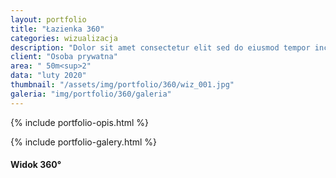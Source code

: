 ```yaml
---
layout: portfolio
title: "Łazienka 360"
categories: wizualizacja
description: "Dolor sit amet consectetur elit sed do eiusmod tempor incididunt labore et dolore magna aliqua enim minim veniam quis nostrud exercitation ullamco laboris nisi aliquip commodo consequat.duis aute irure sint occae cat cupidatat non proident sunt in culpa qui officia deserunt mollit anim id est laborum. Sed perspiciatis unde omnis iste natus error sit voluptatem."
client: "Osoba prywatna"
area: " 50m<sup>2"
data: "luty 2020"
thumbnail: "/assets/img/portfolio/360/wiz_001.jpg"
galeria: "img/portfolio/360/galeria"
---
```

{% include portfolio-opis.html %}

{% include portfolio-galery.html %}

<h4>Widok 360&#176;</h4>
<div id="panorama" class="ratio_4_3"></div>
<script>
pannellum.viewer('panorama', {
    "type": "equirectangular",
    "panorama": "/assets/img/portfolio/360/360.jpg",
    "autoLoad": true
});
</script>

